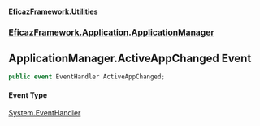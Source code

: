 #### [EficazFramework.Utilities](EficazFrameworkUtilities.md 'EficazFramework Utilities')
### [EficazFramework.Application](EficazFrameworkUtilities.md#EficazFramework.Application 'EficazFramework.Application').[ApplicationManager](EficazFramework.Application/ApplicationManager.md 'EficazFramework.Application.ApplicationManager')

## ApplicationManager.ActiveAppChanged Event

```csharp
public event EventHandler ActiveAppChanged;
```

#### Event Type
[System.EventHandler](https://docs.microsoft.com/en-us/dotnet/api/System.EventHandler 'System.EventHandler')